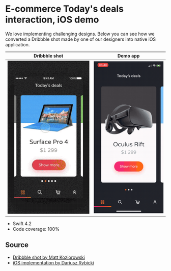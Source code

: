 # E-commerce Today's deals interaction, iOS demo

We love implementing challenging designs. Below you can see how we converted a Dribbble shot made by one of our designers 
into native iOS application.

|Dribbble shot|Demo app|
|:-:|:-:|
|[![Shot](shot.gif)](https://dribbble.com/shots/3116611-E-commerce-Today-s-deals-interaction)|[![Preview](preview.gif)](https://github.com/elpassion/ecommerce-ios-demo)|

- Swift 4.2
- Code coverage: 100%

## Source

- [Dribbble shot by Matt Koziorowski](https://dribbble.com/shots/3116611-E-commerce-Today-s-deals-interaction)
- [iOS implementation by Dariusz Rybicki](https://github.com/elpassion/ecommerce-ios-demo)
